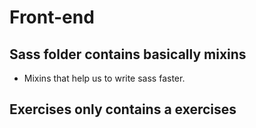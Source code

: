 # Front-end

## Sass folder contains basically mixins 

* Mixins that help us to write sass faster.

## Exercises only contains a exercises

